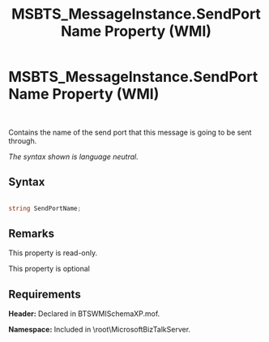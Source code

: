 ﻿---
title: MSBTS_MessageInstance.SendPortName Property (WMI)
TOCTitle: MSBTS_MessageInstance.SendPortName Property (WMI)
ms:assetid: b3dc989c-88ab-4fc4-ad99-17ad8c52fd72
ms:mtpsurl: https://msdn.microsoft.com/en-us/library/Aa578192(v=BTS.80)
ms:contentKeyID: 51530616
ms.date: 08/30/2017
mtps_version: v=BTS.80
---

# MSBTS\_MessageInstance.SendPortName Property (WMI)

 

Contains the name of the send port that this message is going to be sent through.

*The syntax shown is language neutral.*

## Syntax

```C#
  
string SendPortName;  
```

## Remarks

This property is read-only.

This property is optional

## Requirements

**Header:** Declared in BTSWMISchemaXP.mof.

**Namespace:** Included in \\root\\MicrosoftBizTalkServer.

